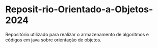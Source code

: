 # Reposit-rio-Orientado-a-Objetos-2024
Repositório utilizado para realizar o armazenamento de algoritmos e códigos em java sobre orientação de objetos.
